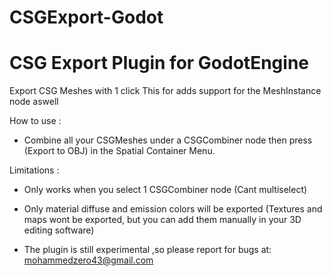 # CSGExport-Godot
CSG Export Plugin for GodotEngine
=================================
Export CSG Meshes with 1 click 
This for adds support for the MeshInstance node aswell

How to use :
- Combine all your CSGMeshes under a CSGCombiner node then press (Export to OBJ) in the Spatial Container Menu.

Limitations :
- Only works when you select 1 CSGCombiner node (Cant multiselect)

- Only material diffuse and emission colors will be exported (Textures and maps wont be exported, but you can add them manually in your 3D editing software) 

- The plugin is still experimental ,so please report for bugs at: mohammedzero43@gmail.com
